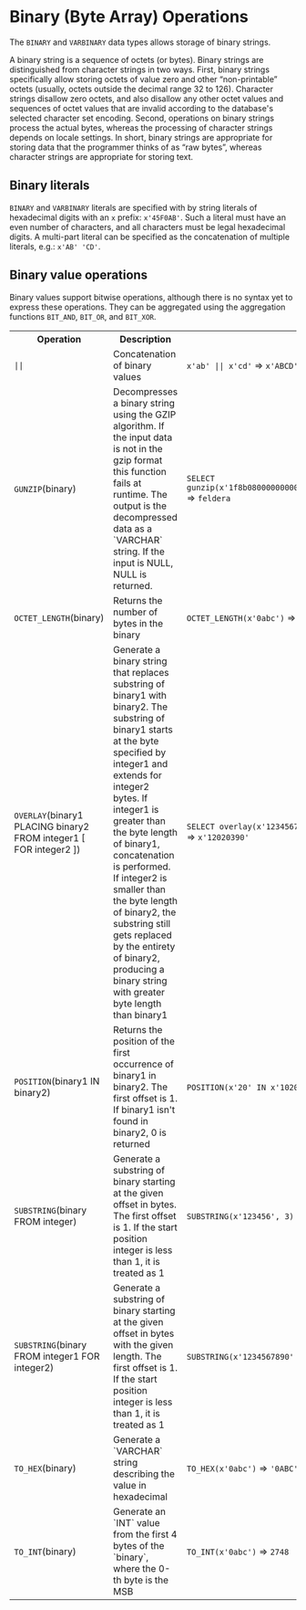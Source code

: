 # Binary (Byte Array) Operations

The `BINARY` and `VARBINARY` data types allows storage of binary strings.

A binary string is a sequence of octets (or bytes). Binary strings are
distinguished from character strings in two ways. First, binary
strings specifically allow storing octets of value zero and other
“non-printable” octets (usually, octets outside the decimal range 32
to 126).  Character strings disallow zero octets, and also disallow
any other octet values and sequences of octet values that are invalid
according to the database's selected character set encoding.  Second,
operations on binary strings process the actual bytes, whereas the
processing of character strings depends on locale settings. In short,
binary strings are appropriate for storing data that the programmer
thinks of as “raw bytes”, whereas character strings are appropriate
for storing text.

## Binary literals

`BINARY` and `VARBINARY` literals are specified with by string
literals of hexadecimal digits with an `x` prefix: `x'45F0AB'`.  Such
a literal must have an even number of characters, and all characters
must be legal hexadecimal digits.  A multi-part literal can be
specified as the concatenation of multiple literals, e.g.: `x'AB' 'CD'`.

## Binary value operations

Binary values support bitwise operations, although there is no syntax
yet to express these operations.  They can be aggregated using the
aggregation functions `BIT_AND`, `BIT_OR`, and `BIT_XOR`.

<table>
  <tr>
    <th>Operation</th>
    <th>Description</th>
    <th>Examples</th>
  </tr>
  <tr>
    <td><code>||</code></td>
    <td>Concatenation of binary values</td>
    <td><code>x'ab' || x'cd'</code> => <code>x'ABCD'</code></td>
  </tr>
  <tr>
    <td><code>GUNZIP</code>(binary)</td>
    <td>
        Decompresses a binary string using the GZIP algorithm.
        If the input data is not in the gzip format this function fails at runtime.
        The output is the decompressed data as a `VARCHAR` string.
        If the input is NULL, NULL is returned.
    </td>
    <td><code>SELECT gunzip(x'1f8b08000000000000ff4b4bcd49492d4a0400218115ac07000000')</code> => <code>feldera</code></td>
  </tr>
  <tr>
    <td><code>OCTET_LENGTH</code>(binary)</td>
    <td>Returns the number of bytes in the binary</td>
    <td><code>OCTET_LENGTH(x'0abc')</code> => <code>2</code></td>
  </tr>
  <tr>
    <td><code>OVERLAY</code>(binary1 PLACING binary2 FROM integer1 [ FOR integer2 ])</td>
    <td>
        Generate a binary string that replaces substring of binary1 with binary2.
        The substring of binary1 starts at the byte specified by integer1 and extends for integer2 bytes.
        If integer1 is greater than the byte length of binary1, concatenation is performed.
        If integer2 is smaller than the byte length of binary2, the substring still gets replaced by the entirety of binary2, producing a binary string with greater byte length than binary1
    </td>
    <td><code>SELECT overlay(x'1234567890'::bytea placing x'0203' from 2 for 3)</code> => <code>x'12020390'</code></td>
  </tr>
  <tr>
    <td><code>POSITION</code>(binary1 IN binary2)</td>
    <td>Returns the position of the first occurrence of binary1 in binary2. The first offset is 1. If binary1 isn't found in binary2, 0 is returned</td>
    <td><code>POSITION(x'20' IN x'102023')</code> => <code>2</code></td>
  </tr>
  <tr>
    <td><code>SUBSTRING</code>(binary FROM integer)</td>
    <td>Generate a substring of binary starting at the given offset in bytes. The first offset is 1. If the start position integer is less than 1, it is treated as 1</td>
    <td><code>SUBSTRING(x'123456', 3)</code> => <code>x'56'</code></td>
  </tr>
  <tr>
    <td><code>SUBSTRING</code>(binary FROM integer1 FOR integer2)</td>
    <td>Generate a substring of binary starting at the given offset in bytes with the given length. The first offset is 1. If the start position integer is less than 1, it is treated as 1</td>
    <td><code>SUBSTRING(x'1234567890' FROM 3 FOR 2)</code> => <code>x'5678'</code></td>
  </tr>
  <tr>
    <td><code>TO_HEX</code>(binary)</td>
    <td>Generate a `VARCHAR` string describing the value in hexadecimal</td>
    <td><code>TO_HEX(x'0abc')</code> => <code>'0ABC'</code></td>
  </tr>
  <tr>
    <td><code>TO_INT</code>(binary)</td>
    <td>Generate an `INT` value from the first 4 bytes of the `binary`, where the 0-th byte is the MSB</td>
    <td><code>TO_INT(x'0abc')</code> => <code>2748</code></td>
  </tr>
</table>
